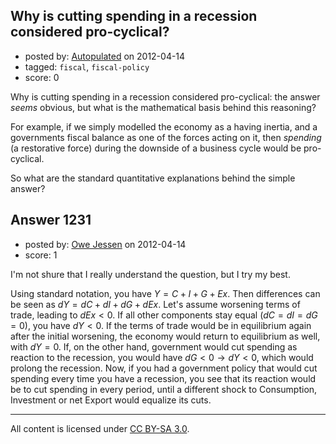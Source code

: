## Why is cutting spending in a recession considered pro-cyclical?

- posted by: [Autopulated](https://stackexchange.com/users/-1/504-autopulated) on 2012-04-14
- tagged: `fiscal`, `fiscal-policy`
- score: 0

Why is cutting spending in a recession considered pro-cyclical: the answer *seems* obvious, but what is the mathematical basis behind this reasoning?

For example, if we simply modelled the economy as a having inertia, and a governments fiscal balance as one of the forces acting on it, then *spending* (a restorative force) during the downside of a business cycle would be pro-cyclical.

So what are the standard quantitative explanations behind the simple answer?


## Answer 1231

- posted by: [Owe Jessen](https://stackexchange.com/users/-1/81-owe-jessen) on 2012-04-14
- score: 1

I'm not shure that I really understand the question, but I try my best. 

Using standard notation, you have $Y = C + I + G + Ex$. Then differences can be seen as $dY = dC + dI + dG + dEx$. Let's assume worsening terms of trade, leading to $dEx <0$. If all other components stay equal ($dC = dI = dG = 0$), you have $dY < 0$. If the terms of trade would be in equilibrium again after the initial worsening, the economy would return to equilibrium as well, with $dY = 0$. If, on the other hand, government would cut spending as reaction to the recession, you would have $dG < 0 \rightarrow dY < 0$, which would prolong the recession. Now, if you had a government policy that would cut spending every time you have a recession, you see that its reaction would be to cut spending in every period, until a different shock to Consumption, Investment or net Export would equalize its cuts. 



---

All content is licensed under [CC BY-SA 3.0](https://creativecommons.org/licenses/by-sa/3.0/).
